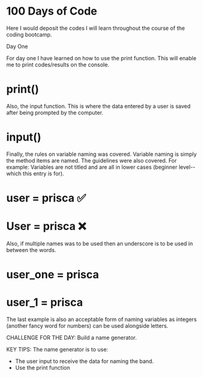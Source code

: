 # 100 Days of Code
Here I would deposit the codes I will learn throughout the course of the coding bootcamp.

Day One

For day one I have learned on how to use the print function. This will enable me to print codes/results on the 
console.
# print()

Also, the input function. This is where the data entered by a user is saved after being prompted by the computer.
# input()

Finally, the rules on variable naming was covered.
Variable naming is simply the method items are named. The guidelines were also covered. For example:
Variables are not titled and are all in lower cases (beginner level--which this entry is for).
 # user = prisca ✅
 # User = prisca ❌

 Also, if multiple names was to be used then an underscore is to be used in between the words. 
# user_one = prisca
# user_1 = prisca 
The last example is also an acceptable form of naming variables as integers (another fancy word for numbers) can be
used alongside letters. 

CHALLENGE FOR THE DAY:
Build a name generator. 

KEY TIPS:
The name generator is to use:
- The user input to receive the data for naming the band. 
- Use the print function

